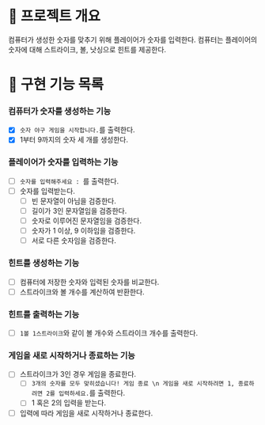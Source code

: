 # 💪 프로젝트 개요

컴퓨터가 생성한 숫자를 맞추기 위해 플레이어가 숫자를 입력한다.
컴퓨터는 플레이어의 숫자에 대해 스트라이크, 볼, 낫싱으로 힌트를 제공한다.

# 📝 구현 기능 목록

### 컴퓨터가 숫자를 생성하는 기능

- [x] `숫자 야구 게임을 시작합니다.`를 출력한다.
- [x] 1부터 9까지의 숫자 세 개를 생성한다.

### 플레이어가 숫자를 입력하는 기능

- [ ] `숫자를 입력해주세요 : `를 출력한다.
- [ ] 숫자를 입력받는다.
    - [ ] 빈 문자열이 아님을 검증한다.
    - [ ] 길이가 3인 문자열임을 검증한다.
    - [ ] 숫자로 이루어진 문자열임을 검증한다.
    - [ ] 숫자가 1 이상, 9 이하임을 검증한다.
    - [ ] 서로 다른 숫자임을 검증한다.

### 힌트를 생성하는 기능

- [ ] 컴퓨터에 저장한 숫자와 입력된 숫자를 비교한다.
- [ ] 스트라이크와 볼 개수를 계산하여 반환한다.

### 힌트를 출력하는 기능

- [ ] `1볼 1스트라이크`와 같이 볼 개수와 스트라이크 개수를 출력한다.

### 게임을 새로 시작하거나 종료하는 기능

- [ ] 스트라이크가 3인 경우 게임을 종료한다.
    - [ ] `3개의 숫자를 모두 맞히셨습니다! 게임 종료 \n 게임을 새로 시작하려면 1, 종료하려면 2를 입력하세요.`를 출력한다.
    - [ ] 1 혹은 2의 입력을 받는다.
- [ ] 입력에 따라 게임을 새로 시작하거나 종료한다.